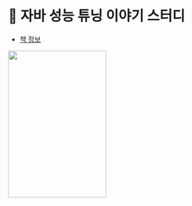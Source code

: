 # 📖 자바 성능 튜닝 이야기 스터디
- [책 정보](http://www.kyobobook.co.kr/product/detailViewKor.laf?barcode=9788966260928)

<img src="https://user-images.githubusercontent.com/66561524/178166808-cafed2fc-b020-458e-ad36-d35547d6cdb4.png" width="200" height="300"/>
